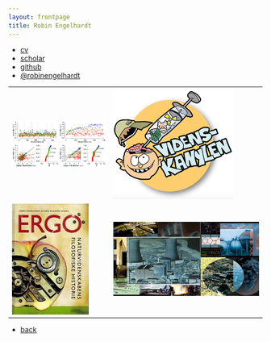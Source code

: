 ```yaml
---
layout: frontpage
title: Robin Engelhardt
---
```


<div class="navbar">
  <div class="navbar-inner">
      <ul class="nav">
          <li><a href="{{ BASE_PATH }}/assets/CVRobinEngelhardt_2020.pdf">cv</a></li>
          <li><a href="https://scholar.google.com/citations?user=jQufe6wAAAAJ&hl">scholar</a></li>
          <li><a href="https://github.com/gavstrik">github</a></li>
          <li><a href="https://twitter.com/robinengelhardt">@robinengelhardt</a></li>
      </ul>
  </div>
</div>

<table class="wide">
<tr>
  <td class="left">
    <a href="https://github.com/gavstrik/WoT">
        <img src="assets/publpics/wamot.png" alt="Wisdom of Threads" title="Wisdom of Threads"/>
    </a>
  </td>
  <td class="right">
    <a href="https://www.videnskanylen.dk/">
        <img src="assets/publpics/videnskanylen.png" alt="Videnskanylen" title="Videnskanylen"/>
    </a>
  </td>
</tr>
<tr>
  <td class="left">
    <a href="https://gavstrik.github.io/ergo">
        <img src="assets/publpics/ERGO.jpg" alt="Engelhardt and Jensen (2007)" title="Engelhardt and Jensen (2007)"/>
    </a>
  </td>
  <td class="right">
    <a href="https://boardgamegeek.com/boardgame/19882/hazard-cards">
        <img src="assets/publpics/color_collage.jpg" alt="Hazardcards" title="Hazardcards"/>
    </a>
  </td>
</tr>
</table>


<div class="navbar">
  <div class="navbar-inner">
      <ul class="nav">
          <li><a href="index.html">back</a></li>
      </ul>
  </div>
</div>
